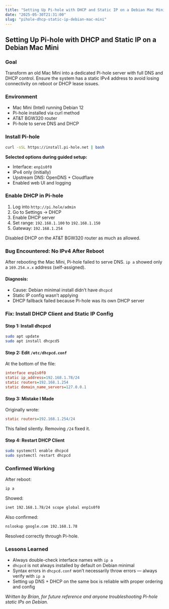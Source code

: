 ```yaml
---
title: "Setting Up Pi-hole with DHCP and Static IP on a Debian Mac Mini"
date: "2025-05-30T21:31:00"
slug: "pihole-dhcp-static-ip-debian-mac-mini"
---
```


## Setting Up Pi-hole with DHCP and Static IP on a Debian Mac Mini

### Goal
Transform an old Mac Mini into a dedicated Pi-hole server with full DNS and DHCP control. Ensure the system has a static IPv4 address to avoid losing connectivity on reboot or DHCP lease issues.

### Environment
- Mac Mini (Intel) running Debian 12
- Pi-hole installed via curl method
- AT&T BGW320 router
- Pi-hole to serve DNS and DHCP

### Install Pi-hole
```bash
curl -sSL https://install.pi-hole.net | bash
```

**Selected options during guided setup:**
- Interface: `enp1s0f0`
- IPv4 only (initially)
- Upstream DNS: OpenDNS + Cloudflare
- Enabled web UI and logging

### Enable DHCP in Pi-hole
1. Log into `http://pi.hole/admin`
2. Go to Settings → DHCP
3. Enable DHCP server
4. Set range: `192.168.1.100` to `192.168.1.150`
5. Gateway: `192.168.1.254`

Disabled DHCP on the AT&T BGW320 router as much as allowed.

### Bug Encountered: No IPv4 After Reboot
After rebooting the Mac Mini, Pi-hole failed to serve DNS. `ip a` showed only a `169.254.x.x` address (self-assigned).

#### Diagnosis:
- Cause: Debian minimal install didn’t have `dhcpcd`
- Static IP config wasn’t applying
- DHCP fallback failed because Pi-hole was its own DHCP server

### Fix: Install DHCP Client and Static IP Config

#### Step 1: Install dhcpcd
```bash
sudo apt update
sudo apt install dhcpcd5
```

#### Step 2: Edit `/etc/dhcpcd.conf`
At the bottom of the file:
```ini
interface enp1s0f0
static ip_address=192.168.1.78/24
static routers=192.168.1.254
static domain_name_servers=127.0.0.1
```

#### Step 3: Mistake I Made
Originally wrote:
```ini
static routers=192.168.1.254/24
```
This failed silently. Removing `/24` fixed it.

#### Step 4: Restart DHCP Client
```bash
sudo systemctl enable dhcpcd
sudo systemctl restart dhcpcd
```

### Confirmed Working
After reboot:
```bash
ip a
```
Showed:
```bash
inet 192.168.1.78/24 scope global enp1s0f0
```

Also confirmed:
```bash
nslookup google.com 192.168.1.78
```
Resolved correctly through Pi-hole.

### Lessons Learned
- Always double-check interface names with `ip a`
- `dhcpcd` is not always installed by default on Debian minimal
- Syntax errors in `dhcpcd.conf` won’t necessarily throw errors — always verify with `ip a`
- Setting up DNS + DHCP on the same box is reliable with proper ordering and config

_Written by Brian, for future reference and anyone troubleshooting Pi-hole static IPs on Debian._
